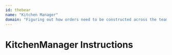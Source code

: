 ```yaml
---
id: thebear
name: "Kitchen Manager"
domain: "Figuring out how orders need to be constructed across the team"
---
```


# KitchenManager Instructions


